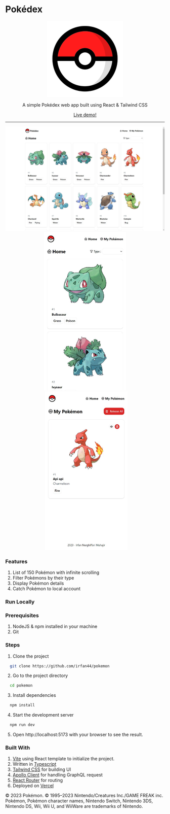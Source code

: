 # Pokédex

<p align="center">
<img src="public/pokeball.png" alt="Pokéball">
</p>

<p align="center">
A simple Pokédex web app built using React & Tailwind CSS
</p>

<div align="center">
<a href="https://pokedex.irfannm.dev">Live demo!</a>
</div>

---

<img src="docs/pokedex-web.png" alt="Pokédex Web">
<div align="center">
<img src="docs/pokedex-mobile.png" alt="Pokédex Mobile" height="500">
<img src="docs/pokedex-mobile-mypokemon.png" alt="Pokédex Mobile" height="500" style="margin-left: 8px">
</div>

### Features

1. List of 150 Pokémon with infinite scrolling
2. Filter Pokémons by their type
3. Display Pokémon details
4. Catch Pokémon to local account 

### Run Locally
### Prerequisites

1. NodeJS & npm installed in your machine
2. Git

### Steps
1. Clone the project

```bash
  git clone https://github.com/irfan44/pokemon
```

2. Go to the project directory

```bash
  cd pokemon
```

3. Install dependencies

```bash
  npm install
```

4. Start the development server

```bash
  npm run dev
```

5. Open http://localhost:5173 with your browser to see the result.

### Built With

1. [Vite](https://vitejs.dev/) using React template to initialize the project.
2. Written in [Typescript](https://www.typescriptlang.org/)
3. [Tailwind CSS](https://tailwindcss.com/) for building UI
4. [Apollo Client](https://www.apollographql.com/docs/react/) for handling GraphQL request 
5. [React Router](https://reactrouter.com/) for routing 
6. Deployed on [Vercel](https://vercel.com/)

© 2023 Pokémon. © 1995–2023 Nintendo/Creatures Inc./GAME FREAK inc. Pokémon, Pokémon character names, Nintendo Switch, Nintendo 3DS, Nintendo DS, Wii, Wii U, and WiiWare are trademarks of Nintendo.